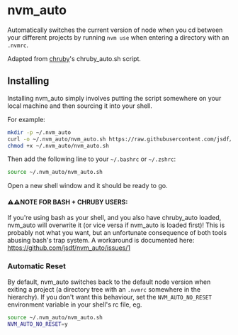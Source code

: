 # nvm_auto
Automatically switches the current version of node when you cd between your different projects by running `nvm use` when entering a directory with an `.nvmrc`.

Adapted from [chruby](https://github.com/postmodern/chruby)'s chruby_auto.sh script.

## Installing

Installing nvm_auto simply involves putting the script somewhere on your local machine and then sourcing it into your shell.

For example:

```sh
mkdir -p ~/.nvm_auto
curl -o ~/.nvm_auto/nvm_auto.sh https://raw.githubusercontent.com/jsdf/nvm_auto/master/nvm_auto.sh 
chmod +x ~/.nvm_auto/nvm_auto.sh
```

Then add the following line to your `~/.bashrc` or `~/.zshrc`:

```sh
source ~/.nvm_auto/nvm_auto.sh
```

Open a new shell window and it should be ready to go.

#### ⚠️⚠NOTE FOR BASH + CHRUBY USERS:
If you're using bash as your shell, and you also have chruby_auto loaded, nvm_auto will overwrite it (or vice versa if nvm_auto is loaded first)! This is probably not what you want, but an unfortunate consequence of both tools abusing bash's trap system. A workaround is documented here: https://github.com/jsdf/nvm_auto/issues/1

### Automatic Reset
By default, nvm_auto switches back to the default node version when exiting a project (a directory tree with an `.nvmrc` somewhere in the hierarchy). If you don't want this behaviour, set the `NVM_AUTO_NO_RESET` environment variable in your shell's rc file, eg.

```sh
source ~/.nvm_auto/nvm_auto.sh
NVM_AUTO_NO_RESET=y
```

